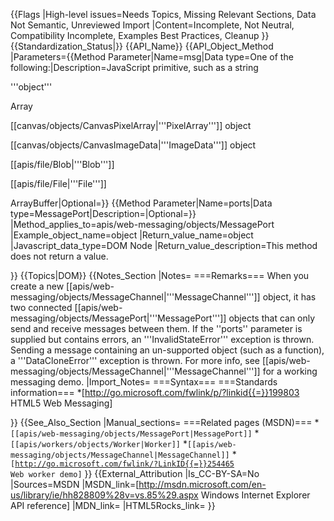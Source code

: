 {{Flags
|High-level issues=Needs Topics, Missing Relevant Sections, Data Not Semantic, Unreviewed Import
|Content=Incomplete, Not Neutral, Compatibility Incomplete, Examples Best Practices, Cleanup
}}
{{Standardization_Status|}}
{{API_Name}}
{{API_Object_Method
|Parameters={{Method Parameter|Name=msg|Data type=One of the following:|Description=JavaScript primitive, such as a string

'''object'''

Array

[[canvas/objects/CanvasPixelArray|'''PixelArray''']] object

[[canvas/objects/CanvasImageData|'''ImageData''']] object

[[apis/file/Blob|'''Blob''']]


[[apis/file/File|'''File''']]

ArrayBuffer|Optional=}}
{{Method Parameter|Name=ports|Data type=MessagePort|Description=|Optional=}}
|Method_applies_to=apis/web-messaging/objects/MessagePort
|Example_object_name=object
|Return_value_name=object
|Javascript_data_type=DOM Node
|Return_value_description=This method does not return a value.


}}
{{Topics|DOM}}
{{Notes_Section
|Notes=
===Remarks===
When you create a new [[apis/web-messaging/objects/MessageChannel|'''MessageChannel''']] object, it has two connected [[apis/web-messaging/objects/MessagePort|'''MessagePort''']] objects that can only send and receive messages between them.  If the ''ports'' parameter is supplied but contains errors, an '''InvalidStateError''' exception is thrown. Sending a message containing an un-supported object (such as a function), a '''DataCloneError''' exception is thrown.
For more info, see [[apis/web-messaging/objects/MessageChannel|'''MessageChannel''']] for a working messaging demo.
|Import_Notes=
===Syntax===
===Standards information===
*[http://go.microsoft.com/fwlink/p/?linkid{{=}}199803 HTML5 Web Messaging]


}}
{{See_Also_Section
|Manual_sections=
===Related pages (MSDN)===
*<code>[[apis/web-messaging/objects/MessagePort|MessagePort]]</code>
*<code>[[apis/workers/objects/Worker|Worker]]</code>
*<code>[[apis/web-messaging/objects/MessageChannel|MessageChannel]]</code>
*<code>[http://go.microsoft.com/fwlink/?LinkID{{=}}254465 Web worker demo]</code>
}}
{{External_Attribution
|Is_CC-BY-SA=No
|Sources=MSDN
|MSDN_link=[http://msdn.microsoft.com/en-us/library/ie/hh828809%28v=vs.85%29.aspx Windows Internet Explorer API reference]
|MDN_link=
|HTML5Rocks_link=
}}